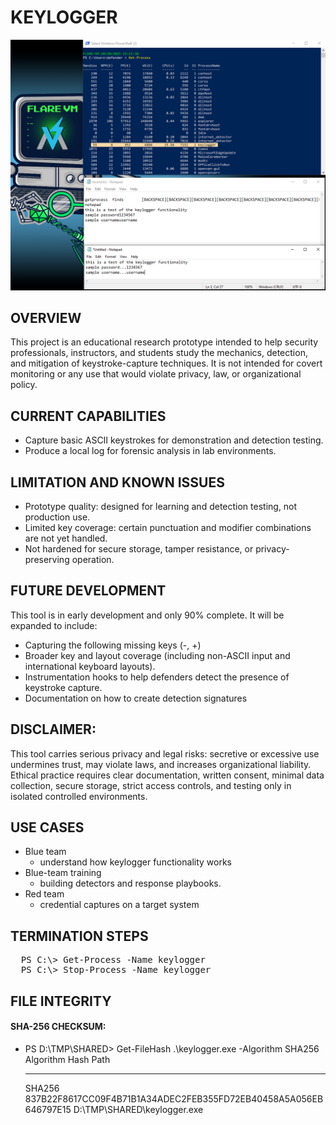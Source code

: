 
# KEYLOGGER

<p align="center">
  <img src="keyloggerScreenshot.PNG" alt="Keylogger Screenshot">
</p>

## OVERVIEW
This project is an educational research prototype intended to help security professionals, instructors, and students study the mechanics, detection, and mitigation of keystroke-capture techniques. It is not intended for covert monitoring or any use that would violate privacy, law, or organizational policy.

## CURRENT CAPABILITIES
* Capture basic ASCII keystrokes for demonstration and detection testing.
* Produce a local log for forensic analysis in lab environments.

## LIMITATION AND KNOWN ISSUES
* Prototype quality: designed for learning and detection testing, not production use.
* Limited key coverage: certain punctuation and modifier combinations are not yet handled.
* Not hardened for secure storage, tamper resistance, or privacy-preserving operation.

## FUTURE DEVELOPMENT
This tool is in early development and only 90% complete. It will be expanded to include:
* Capturing the following missing keys (-, +)
* Broader key and layout coverage (including non-ASCII input and international keyboard layouts).
* Instrumentation hooks to help defenders detect the presence of keystroke capture.
* Documentation on how to create detection signatures

## DISCLAIMER:
This tool carries serious privacy and legal risks: secretive or excessive use undermines trust, may violate laws, and increases organizational liability. Ethical practice requires clear documentation, written consent, minimal data collection, secure storage, strict access controls, and testing only in isolated controlled environments.

## USE CASES
* Blue team
   - understand how keylogger functionality works
* Blue-team training
   - building detectors and response playbooks.
* Red team
   - credential captures on a target system
 
## TERMINATION STEPS
<pre>
  PS C:\> Get-Process -Name keylogger  
  PS C:\> Stop-Process -Name keylogger
</pre>

## FILE INTEGRITY

#### SHA-256 CHECKSUM: 
 - PS D:\TMP\SHARED> Get-FileHash .\keylogger.exe -Algorithm SHA256
   Algorithm       Hash                                                                   Path
   ---------       ----                                                                   ----
   SHA256          837B22F8617CC09F4B71B1A34ADEC2FEB355FD72EB40458A5A056EB646797E15       D:\TMP\SHARED\keylogger.exe
